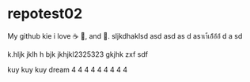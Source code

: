 # repotest02
My github kie 
i love :coffee: :pizza:, and :dancer:.
sljkdhaklsd
asd
 asd
  as d
   asาเา่้เอ้่้อ้่อ้่
   d a
   sd 
   
k.hljk jklh h bjk 
jkhjkl2325323
gkjhk
 zxf sdf
 
 
 kuy kuy kuy dream 4 4 4 4 4 4 4 4  4
